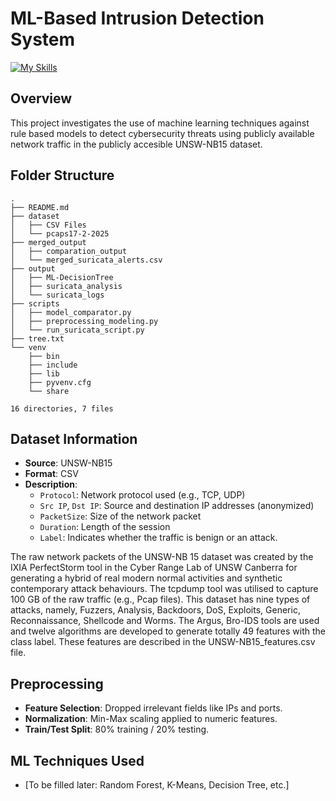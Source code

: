 # ML-Based Intrusion Detection System
[![My Skills](https://skillicons.dev/icons?i=py,numpy,pandas,matplotlib,scikitlearn,jupyter,bash,git,docker,vscode,c,cpp,java,js,html,css,suricata,wireshark,kali,linux,ansible,grafana,tableau,powerbi,jenkins,githubactions,cypress,selenium,postman,notion,slack)](https://skillicons.dev)

## Overview
This project investigates the use of machine learning techniques against rule based models to detect cybersecurity threats using publicly available network traffic  in the publicly accesible UNSW-NB15 dataset.

## Folder Structure
```text
.
├── README.md
├── dataset
│   ├── CSV Files
│   └── pcaps17-2-2025
├── merged_output
│   ├── comparation_output
│   └── merged_suricata_alerts.csv
├── output
│   ├── ML-DecisionTree
│   ├── suricata_analysis
│   └── suricata_logs
├── scripts
│   ├── model_comparator.py
│   ├── preprocessing_modeling.py
│   └── run_suricata_script.py
├── tree.txt
└── venv
    ├── bin
    ├── include
    ├── lib
    ├── pyvenv.cfg
    └── share

16 directories, 7 files
```

## Dataset Information
- **Source**: UNSW-NB15
- **Format**: CSV
- **Description**:
  - `Protocol`: Network protocol used (e.g., TCP, UDP)
  - `Src IP`, `Dst IP`: Source and destination IP addresses (anonymized)
  - `PacketSize`: Size of the network packet
  - `Duration`: Length of the session
  - `Label`: Indicates whether the traffic is benign or an attack.

The raw network packets of the UNSW-NB 15 dataset was created by the IXIA PerfectStorm tool in the Cyber Range Lab of UNSW Canberra for generating a hybrid of real modern normal activities and synthetic contemporary attack behaviours. The tcpdump tool was utilised to capture 100 GB of the raw traffic (e.g., Pcap files). This dataset has nine types of attacks, namely, Fuzzers, Analysis, Backdoors, DoS, Exploits, Generic, Reconnaissance, Shellcode and Worms. The Argus, Bro-IDS tools are used and twelve algorithms are developed to generate totally 49 features with the class label. These features are described in the UNSW-NB15_features.csv file.
## Preprocessing
- **Feature Selection**: Dropped irrelevant fields like IPs and ports.
- **Normalization**: Min-Max scaling applied to numeric features.
- **Train/Test Split**: 80% training / 20% testing.

## ML Techniques Used
- [To be filled later: Random Forest, K-Means, Decision Tree, etc.]


